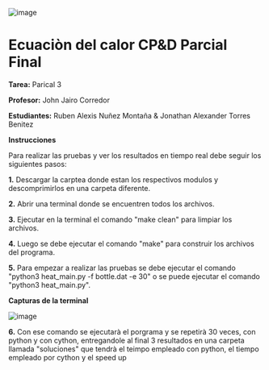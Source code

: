 ![image](https://user-images.githubusercontent.com/83742525/120033799-b3bc7d80-bfc1-11eb-9684-6674aae87b04.png)


# Ecuaciòn del calor CP&D Parcial Final
**Tarea:** Parical 3  

**Profesor:** John Jairo Corredor 

**Estudiantes:** Ruben Alexis Nuñez Montaña &
                 Jonathan Alexander Torres Benitez 
               
               
**Instrucciones**

Para realizar las pruebas y ver los resultados en tiempo real debe seguir los siguientes pasos:

**1.** Descargar la carptea donde estan los respectivos modulos y descomprimirlos en una carpeta diferente.

**2.** Abrir una terminal donde se encuentren todos los archivos.

**3.** Ejecutar en la terminal el comando "make clean" para limpiar los archivos.

**4.** Luego se debe ejecutar el comando "make" para construir los archivos del programa.

**5.** Para empezar a realizar las pruebas se debe ejecutar el comando "python3 heat_main.py -f bottle.dat -e 30" o se puede ejecutar el comando "python3 heat_main.py".

**Capturas de la terminal**

![image](https://user-images.githubusercontent.com/83742525/120038503-0188b400-bfc9-11eb-92b3-4ffa4eb893b0.png)

**6.** Con ese comando se ejecutarà el porgrama y se repetirà 30 veces, con python y con cython, entregandole al final 3 resultados en una carpeta llamada "soluciones" que tendrà el teimpo empleado con python, el tiempo empleado por cython y el speed up



